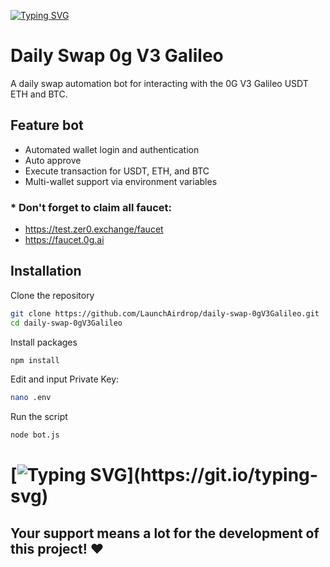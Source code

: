 [![Typing SVG](https://readme-typing-svg.demolab.com?font=Fira+Code&pause=1000&width=435&lines=Welcome+To+LaunchAirdrop)](https://git.io/typing-svg)

# Daily Swap 0g V3 Galileo
A daily swap automation bot for interacting with the 0G V3 Galileo USDT ETH and BTC.

## Feature bot
- Automated wallet login and authentication
- Auto approve
- Execute transaction for USDT, ETH, and BTC
- Multi-wallet support via environment variables

### * Don't forget to claim all faucet: 
- https://test.zer0.exchange/faucet
- https://faucet.0g.ai

## Installation

Clone the repository
```bash
git clone https://github.com/LaunchAirdrop/daily-swap-0gV3Galileo.git
cd daily-swap-0gV3Galileo
```

Install packages
```bash
npm install
```

Edit and input Private Key:
```bash
nano .env
```

Run the script
```bash
node bot.js
```

# [![Typing SVG](https://readme-typing-svg.demolab.com?font=Fira+Code&pause=1000&width=435&lines=🔥+Thank+You+for+Your+Support!)](https://git.io/typing-svg)


## Your support means a lot for the development of this project! ❤️

